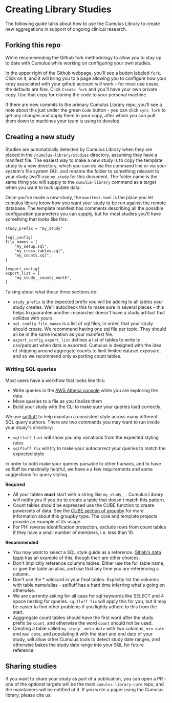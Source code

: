 # Creating Library Studies

The following guide talks about how to use the Cumulus Library to create new aggregations in support of ongoing clinical research.

## Forking this repo

We're recommending the Github fork methodology to allow you to stay up to date with Cumulus while working on configuring your own studies. 

In the upper right of the Github webpage, you'll see a button labeled `fork`. Click on it, and it will bring you to a page allowing you to configure how your copy associated with your github account will work - for most use cases, the defaults are fine. Click `Create fork` and you'll have your own private copy. Use that copy for cloning the code to your personal machine.

If there are new commits to the primary Cumulus Library repo, you'll see a note about this just under the green `Code` button - you can click `sync fork` to get any changes and apply them to your copy, after which you can pull them down to machines your team is using to develop.

## Creating a new study

Studies are automatically detected by Cumulus Library when they are placed in the `/cumulus-library/studies` directory, assuming they have a manifest file. The easiest way to make a new study is to copy the template study to a new directory, which you can do via the command line or via your system's file system GUI, and rename the folder to something relevant to your study (we'll use `my_study` for this document. The folder name is the same thing you will supply to the `cumulus-library` command as a target when you want to bulk update data.

Once you've made a new study, the `manifest.toml` is the place you let cumulus library know how you want your study to be run against the remote database. The template manifest has comments describing all the possible configuration parameters you can supply, but for most studies you'll have something that looks like this:

```
study_prefix = "my_study"

[sql_config]
file_names = [
    "my_setup.sql",
    "my_cross_tables.sql",
    "my_counts.sql",
]

[export_config]
export_list = [
    "my_study__counts_month",
]
```

Talking about what these three sections do:
  - `study_prefix` is the expected prefix you will be adding to all tables your study creates. We'll autocheck this to make sure in several places - this helps to guarantee another researcher doesn't have a study artifact that collides with yours.
  - `sql_config.file_names` is a list of sql files, in order, that your study should create. We recommend having one sql file per topic. They should all be in the same location as your manifest file.
  - `export_config.export_list` defines a list of tables to write to csv/parquet when data is exported. Cumulus is designed with the idea of shipping around aggregate counts to limit limited dataset exposure, and so we recommend only exporting count tables.

### Writing SQL queries

Most users have a workflow that looks like this:
  - Write queries in the [AWS Athena console](https://aws.amazon.com/athena/) while you are exploring the data
  - Move queries to a file as you finalize them
  - Build your study with the CLI to make sure your queries load correctly.

We use [sqlfluff](https://github.com/sqlfluff/sqlfluff) to help maintain a consistent style across many different SQL query authors. There are two commands you may want to run inside your study's directory:
  - `sqlfluff lint` will show you any variations from the expected styling rules
  - `sqlfluff fix` will try to make your autocorrect your queries to match the expected style

In order to both make your queries parsable to other humans, and to have sqlfluff be maximally helpful, we have a a few requirements and some suggestions for query styling.

**Required**

  - All your tables **must** start with a string like `my_study__`. Cumulus Library will notify you if you try to create a table that doesn't match this pattern.
  - Count tables should be expressed use the CUBE function to create powersets of data. See the [CUBE section of groupby](https://prestodb.io/docs/current/sql/select.html#group-by-clause) for more information about this groupby type. The core and template projects provide an example of its usage.
  - For PHI reverse identification protection, exclude rows from count tables if they have a small number of members, i.e. less than 10.

**Recommended**

  - You may want to select a SQL style guide as a reference. [Gitlab's data team](https://about.gitlab.com/handbook/business-technology/data-team/platform/sql-style-guide/) has an example of this, though their are other choices.
  - Don't implicitly reference columns tables. Either use the full table name, or give the table an alias, and use that any time you are referencing a column.
  - Don't use the * wildcard in your final tables. Explictly list the columns with table name/alias - sqlfluff has a hard time inferring what's going on otherwise.
  - We are currently asking for all caps for sql keywords like SELECT and 4 space nesting for queries. `sqlfluff fix` will apply this for you, but it may be easier to find other problems if you lightly adhere to this from the start.
  - Agggregate count tables should have the first word after the study prefix be `count`, and otherwise the word
  `count` should not be used.
  - Creating a table called `my_study__meta_date` with two columns, `min date` and `max date`, and populating it with the start and end date of your study, will allow other Cumulus tools to detect study date ranges, and otherwise bakes the study date range into your SQL for future reference.

## Sharing studies

If you want to share your study as part of a publication, you can open a PR - one of the optional targets will be the main `cumulus-library-core` repo, and the maintainers will be notified of it. If you write a paper using the Cumulus library, please cite us.